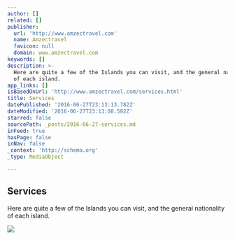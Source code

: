 ```yaml
---
author: []
related: []
publisher:
  url: 'http://www.amzectravel.com'
  name: Amzectravel
  favicon: null
  domain: www.amzectravel.com
keywords: []
description: >-
  Here are quite a few of the Islands you can visit, and the general nationality
  of each island.
app_links: []
isBasedOnUrl: 'http://www.amzectravel.com/services.html'
title: Services
datePublished: '2016-06-27T23:13:13.782Z'
dateModified: '2016-06-27T23:13:08.582Z'
starred: false
sourcePath: _posts/2016-06-27-services.md
inFeed: true
hasPage: false
inNav: false
_context: 'http://schema.org'
_type: MediaObject

---
```

<article style=""><h1>Services</h1><p>Here are quite a few of the Islands you can visit, and the general nationality of each island.</p><img src="http://nebula.wsimg.com/dd376768d718aeb1aca513d669e71195?AccessKeyId=531592D248B589D87A56&amp;disposition=0&amp;alloworigin=1" /></article>